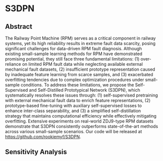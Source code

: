 # S3DPN



## Abstract
The Railway Point Machine (RPM) serves as a critical component in railway systems, yet its high reliability results in extreme fault data scarcity, posing significant challenges for data-driven RPM fault diagnosis. Although existing small-sample learning methods for RPM have demonstrated promising potential, they still face three fundamental limitations: (1) over-reliance on limited RPM fault data while neglecting available external mechanical fault datasets, (2) insufficient prototype representation caused by inadequate feature learning from scarce samples, and (3) exacerbated overfitting tendencies due to complex optimization procedures under small-sample conditions. To address these limitations, we propose the Self-Supervised and Self-Distilled Prototypical Network (S3DPN), which systematically resolves these issues through: (1) self-supervised pretraining with external mechanical fault data to enrich feature representations, (2) prototype-based fine-tuning with auxiliary self-supervised losses to enhance inter-class separability, and (3) a simplified self-distillation strategy that maintains computational efficiency while effectively mitigating overfitting. Extensive experiments on real-world ZDJ9-type RPM datasets demonstrate that S3DPN consistently outperforms state-of-the-art methods across various small-sample scenarios. Our code will be released at https://github.com/rookiemyf/S3DPN.


## Sensitivity Analysis


